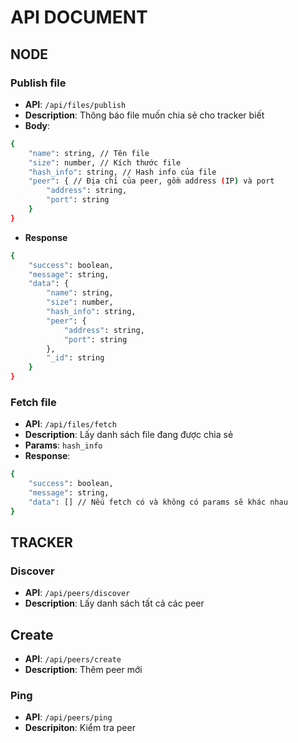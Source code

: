 # API DOCUMENT

## NODE

### Publish file
- __API__: `/api/files/publish`
- __Description__: Thông báo file muốn chia sẻ cho tracker biết
- __Body__:
```bash
{
    "name": string, // Tên file
    "size": number, // Kích thước file
    "hash_info": string, // Hash info của file
    "peer": { // Địa chỉ của peer, gồm address (IP) và port
        "address": string, 
        "port": string
    }
}
```
- __Response__
```bash
{
    "success": boolean,
    "message": string,
    "data": {
        "name": string,
        "size": number,
        "hash_info": string,
        "peer": {
            "address": string,
            "port": string
        },
        "_id": string
    }
}
```

### Fetch file
- __API__: `/api/files/fetch`
- __Description__: Lấy danh sách file đang được chia sẻ
- __Params__: `hash_info`
- __Response__:
```bash
{
    "success": boolean,
    "message": string,
    "data": [] // Nếu fetch có và không có params sẽ khác nhau
}
```
## TRACKER

### Discover
- __API__: `/api/peers/discover`
- __Description__: Lấy danh sách tất cả các peer

## Create
- __API__: `/api/peers/create`
- __Description__: Thêm peer mới

### Ping
- __API__: `/api/peers/ping`
- __Descripiton__: Kiểm tra peer